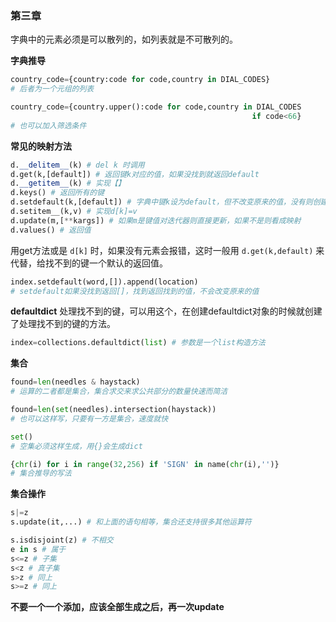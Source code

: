 ### 第三章
字典中的元素必须是可以散列的，如列表就是不可散列的。

**字典推导**
```py
country_code={country:code for code,country in DIAL_CODES}
# 后者为一个元组的列表

country_code={country.upper():code for code,country in DIAL_CODES
                                                      if code<66}
# 也可以加入筛选条件
```

**常见的映射方法**
```py
d.__delitem__(k) # del k 时调用
d.get(k,[default]) # 返回键k对应的值，如果没找到就返回default
d.__getitem__(k) # 实现【】
d.keys() # 返回所有的键
d.setdefault(k,[default]) # 字典中键k设为default，但不改变原来的值，没有则创建一个
d.setitem__(k,v) # 实现d[k]=v
d.update(m,[**kargs]) # 如果m是键值对迭代器则直接更新，如果不是则看成映射
d.values() # 返回值
```

用get方法或是 `d[k]` 时，如果没有元素会报错，这时一般用 `d.get(k,default)` 来代替，给找不到的键一个默认的返回值。
```py
index.setdefault(word,[]).append(location)
# setdefault如果没找到返回[]，找到返回找到的值，不会改变原来的值
```

**defaultdict**
处理找不到的键，可以用这个，在创建defaultdict对象的时候就创建了处理找不到的键的方法。
```py
index=collections.defaultdict(list) # 参数是一个list构造方法
```

**集合**
```py
found=len(needles & haystack)
# 运算的二者都是集合，集合求交来求公共部分的数量快速而简洁

found=len(set(needles).intersection(haystack))
# 也可以这样写，只要有一方是集合，速度就快

set()
# 空集必须这样生成，用{}会生成dict

{chr(i) for i in range(32,256) if 'SIGN' in name(chr(i),'')}
# 集合推导的写法
```

**集合操作**
```py
s|=z
s.update(it,...) # 和上面的语句相等，集合还支持很多其他运算符

s.isdisjoint(z) # 不相交
e in s # 属于
s<=z # 子集
s<z # 真子集
s>z # 同上
s>=z # 同上
```
**不要一个一个添加，应该全部生成之后，再一次update**
